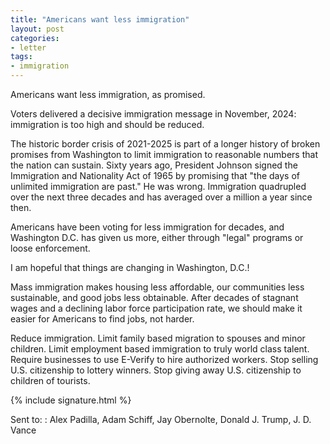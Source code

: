 ```yaml
---
title: "Americans want less immigration"
layout: post
categories:
- letter
tags:
- immigration
---
```


Americans want less immigration, as promised.

Voters delivered a decisive immigration message in November, 2024: immigration is too high and should be reduced.

The historic border crisis of 2021-2025 is part of a longer history of broken promises from Washington to limit immigration to reasonable numbers that the nation can sustain. Sixty years ago, President Johnson signed the Immigration and Nationality Act of 1965 by promising that "the days of unlimited immigration are past." He was wrong. Immigration quadrupled over the next three decades and has averaged over a million a year since then. 

Americans have been voting for less immigration for decades, and Washington D.C. has given us more, either through "legal" programs or loose enforcement. 

I am hopeful that things are changing in Washington, D.C.! 

Mass immigration makes housing less affordable, our communities less sustainable, and good jobs less obtainable. After decades of stagnant wages and a declining labor force participation rate, we should make it easier for Americans to find jobs, not harder.

Reduce immigration. Limit family based migration to spouses and minor children. Limit employment based immigration to truly world class talent. Require businesses to use E-Verify to hire authorized workers. Stop selling U.S. citizenship to lottery winners. Stop giving away U.S. citizenship to children of tourists.

{% include signature.html %}

Sent to:
: Alex Padilla, Adam Schiff, Jay Obernolte, Donald J. Trump, J. D. Vance

